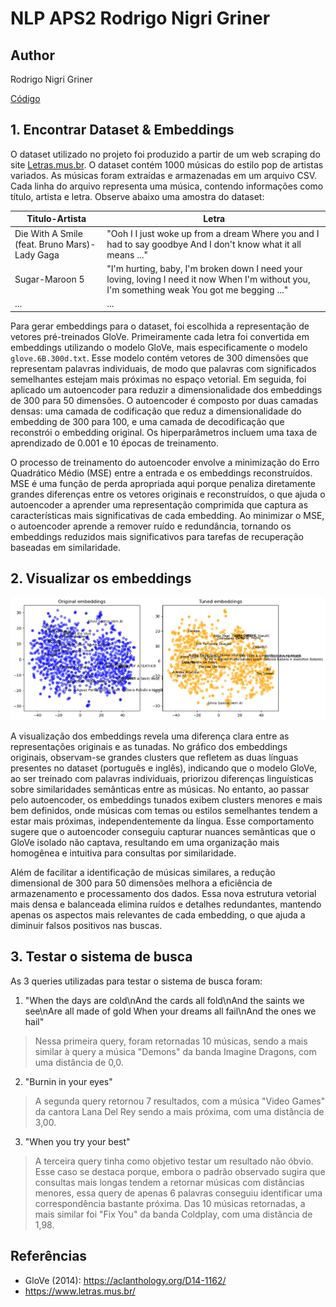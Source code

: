 # NLP APS2 Rodrigo Nigri Griner
## Author
Rodrigo Nigri Griner

[Código](https://github.com/rodrigonigri/nlp_aps2_rodrigo_nigri_griner/blob/main/notebook.ipynb)

## 1. Encontrar Dataset & Embeddings

O dataset utilizado no projeto foi produzido a partir de um web scraping do site [Letras.mus.br](https://www.letras.mus.br/). O dataset contém 1000 músicas do estilo pop de artistas variados. As músicas foram extraídas e armazenadas em um arquivo CSV. Cada linha do arquivo representa uma música, contendo informações como título, artista e letra. Observe abaixo uma amostra do dataset:

Titulo-Artista|Letra
---|---
Die With A Smile (feat. Bruno Mars)-Lady Gaga|"Ooh I I just woke up from a dream Where you and I had to say goodbye And I don't know what it all means ..."
Sugar-Maroon 5|"I'm hurting, baby, I'm broken down I need your loving, loving I need it now When I'm without you, I'm something weak You got me begging ..."
... | ...

Para gerar embeddings para o dataset, foi escolhida a representação de vetores pré-treinados GloVe. Primeiramente cada letra foi convertida em embeddings utilizando o modelo GloVe, mais especificamente o modelo `glove.6B.300d.txt`. Esse modelo contém vetores de 300 dimensões que representam palavras individuais, de modo que palavras com significados semelhantes estejam mais próximas no espaço vetorial. Em seguida, foi aplicado um autoencoder para reduzir a dimensionalidade dos embeddings de 300 para 50 dimensões. O autoencoder é composto por duas camadas densas: uma camada de codificação que reduz a dimensionalidade do embedding de 300 para 100, e uma camada de decodificação que reconstrói o embedding original. Os hiperparâmetros incluem uma taxa de aprendizado de 0.001 e 10 épocas de treinamento.

O processo de treinamento do autoencoder envolve a minimização do Erro Quadrático Médio (MSE) entre a entrada e os embeddings reconstruídos. MSE é uma função de perda apropriada aqui porque penaliza diretamente grandes diferenças entre os vetores originais e reconstruídos, o que ajuda o autoencoder a aprender uma representação comprimida que captura as características mais significativas de cada embedding. Ao minimizar o MSE, o autoencoder aprende a remover ruído e redundância, tornando os embeddings reduzidos mais significativos para tarefas de recuperação baseadas em similaridade.


## 2. Visualizar os embeddings

<img src="comparativo_embeddings.png" width="1500">

A visualização dos embeddings revela uma diferença clara entre as representações originais e as tunadas. No gráfico dos embeddings originais, observam-se grandes clusters que refletem as duas línguas presentes no dataset (português e inglês), indicando que o modelo GloVe, ao ser treinado com palavras individuais, priorizou diferenças linguísticas sobre similaridades semânticas entre as músicas. No entanto, ao passar pelo autoencoder, os embeddings tunados exibem clusters menores e mais bem definidos, onde músicas com temas ou estilos semelhantes tendem a estar mais próximas, independentemente da língua. Esse comportamento sugere que o autoencoder conseguiu capturar nuances semânticas que o GloVe isolado não captava, resultando em uma organização mais homogênea e intuitiva para consultas por similaridade.

Além de facilitar a identificação de músicas similares, a redução dimensional de 300 para 50 dimensões melhora a eficiência de armazenamento e processamento dos dados. Essa nova estrutura vetorial mais densa e balanceada elimina ruídos e detalhes redundantes, mantendo apenas os aspectos mais relevantes de cada embedding, o que ajuda a diminuir falsos positivos nas buscas. 

## 3. Testar o sistema de busca

As 3 queries utilizadas para testar o sistema de busca foram:

1. "When the days are cold\nAnd the cards all fold\nAnd the saints we see\nAre all made of gold When your dreams all fail\nAnd the ones we hail"

>Nessa primeira query, foram retornadas 10 músicas, sendo a mais similar à query a música "Demons" da banda Imagine Dragons, com uma distância de 0,0.

2. "Burnin in your eyes"

>A segunda query retornou 7 resultados, com a música "Video Games" da cantora Lana Del Rey sendo a mais próxima, com uma distância de 3,00.

3. "When you try your best"

>A terceira query tinha como objetivo testar um resultado não óbvio. Esse caso se destaca porque, embora o padrão observado sugira que consultas mais longas tendem a retornar músicas com distâncias menores, essa query de apenas 6 palavras conseguiu identificar uma correspondência bastante próxima. Das 10 músicas retornadas, a mais similar foi "Fix You" da banda Coldplay, com uma distância de 1,98.


## Referências

- GloVe (2014): https://aclanthology.org/D14-1162/
- https://www.letras.mus.br/
